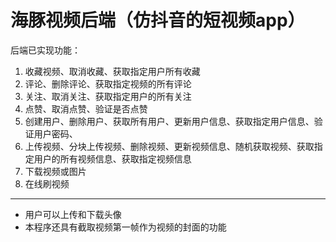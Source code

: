 # 海豚视频后端（仿抖音的短视频app）

后端已实现功能：

1. 收藏视频、取消收藏、获取指定用户所有收藏
2. 评论、删除评论、获取指定视频的所有评论
3. 关注、取消关注、获取指定用户的所有关注
4. 点赞、取消点赞、验证是否点赞
5. 创建用户、删除用户、获取所有用户、更新用户信息、获取指定用户信息、验证用户密码、
6. 上传视频、分块上传视频、删除视频、更新视频信息、随机获取视频、获取指定用户的所有视频信息、获取指定视频信息
7. 下载视频或图片
8. 在线刷视频

------

- 用户可以上传和下载头像
- 本程序还具有截取视频第一帧作为视频的封面的功能